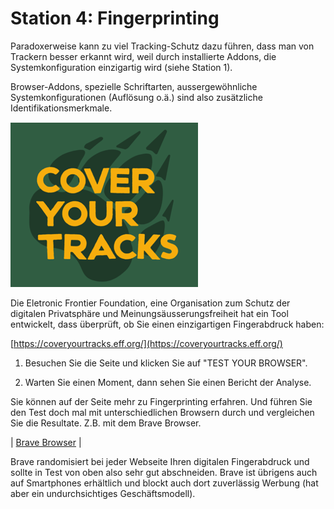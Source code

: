 # **Station 4: Fingerprinting**

Paradoxerweise kann zu viel Tracking-Schutz dazu führen, dass man von Trackern besser erkannt wird, weil durch installierte Addons, die Systemkonfiguration einzigartig wird (siehe Station 1).

Browser-Addons, spezielle Schriftarten, aussergewöhnliche Systemkonfigurationen (Auflösung o.ä.) sind also zusätzliche Identifikationsmerkmale.

![](stationenmedia/coveryourtracks.png)

Die Eletronic Frontier Foundation, eine Organisation zum Schutz der digitalen Privatsphäre und Meinungsäusserungsfreiheit hat ein Tool entwickelt, dass überprüft, ob Sie einen einzigartigen Fingerabdruck haben:

[https://coveryourtracks.eff.org/](https://coveryourtracks.eff.org/)

1. Besuchen Sie die Seite und klicken Sie auf "TEST YOUR BROWSER".

2. Warten Sie einen Moment, dann sehen Sie einen Bericht der Analyse.

Sie können auf der Seite mehr zu Fingerprinting erfahren. Und führen Sie den Test doch mal mit unterschiedlichen Browsern durch und vergleichen Sie die Resultate. Z.B. mit dem Brave Browser.

| [Brave Browser](https://brave.com/de/) |


Brave randomisiert bei jeder Webseite Ihren digitalen Fingerabdruck und sollte in Test von oben also sehr gut abschneiden. Brave ist übrigens auch auf Smartphones erhältlich und blockt auch dort zuverlässig Werbung (hat aber ein undurchsichtiges Geschäftsmodell).